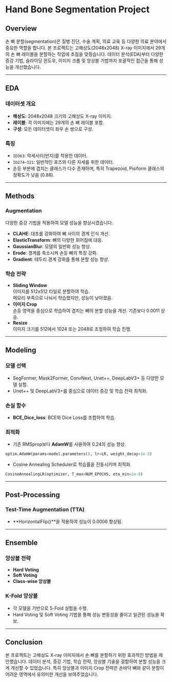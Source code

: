 # Hand Bone Segmentation Project

## Overview

손 뼈 분할(segmentation)은 질병 진단, 수술 계획, 의료 교육 등 다양한 의료 분야에서 중요한 역할을 합니다. 본 프로젝트는 고해상도(2048x2048) X-ray 이미지에서 29개의 손 뼈 레이블을 분할하는 작업에 초점을 맞췄습니다. 데이터 분석(EDA)부터 다양한 증강 기법, 슬라이딩 윈도우, 이미지 크롭 및 앙상블 기법까지 포괄적인 접근을 통해 성능을 개선했습니다.

---

## EDA

### 데이터셋 개요

- **해상도**: 2048x2048 크기의 고해상도 X-ray 이미지.
- **레이블**: 각 이미지에는 29개의 손 뼈 레이블 포함.
- **구성**: 모든 데이터셋이 좌우 손 쌍으로 구성.

### 특징

- `ID363`: 악세서리(반지)를 착용한 데이터.
- `ID274~321`: 일반적인 포즈와 다른 자세를 취한 데이터.
- 손등 부분에 겹치는 클래스가 다수 존재하며, 특히 Trapezoid, Pisiform 클래스의 정확도가 낮음 (0.88).

---

## Methods

### Augmentation

다양한 증강 기법을 적용하여 모델 성능을 향상시켰습니다.

- **CLAHE**: 대조를 강화하여 뼈 사이의 경계 인식 개선.
- **ElasticTransform**: 뼈의 다양한 휘어짐에 대응.
- **GaussianBlur**: 모델의 일반화 성능 향상.
- **Erode**: 경계를 축소시켜 손등 뼈의 특징 강화.
- **Gradient**: 테두리 경계 강화를 통해 분할 성능 향상.


### 학습 전략

- **Sliding Window**  
  이미지를 512x512 타일로 분할하여 학습.  
  메모리 부족으로 나눠서 학습했지만, 성능이 낮아졌음.
- **이미지 Crop**  
  손등 영역을 중심으로 학습하여 겹치는 뼈의 분할 성능을 개선. 기존보다 0.0011 상승.
- **Resize**  
  이미지 크기를 512에서 1024 또는 2048로 조정하여 학습 진행.

---

## Modeling

### 모델 선택

- SegFormer, Mask2Former, ConvNext, Unet++, DeepLabV3+ 등 다양한 모델 실험.
- Unet++ 및 DeepLabV3+를 중심으로 데이터 증강 및 학습 전략 최적화.

### 손실 함수

- **BCE_Dice_loss**: BCE와 Dice Loss를 조합하여 학습.

### 최적화

- 기존 RMSprop보다 **AdamW**를 사용하여 0.24의 성능 향상.
```python
optim.AdamW(params=model.parameters(), lr=LR, weight_decay=1e-5)
```
- Cosine Annealing Scheduler로 학습률을 진동시키며 최적화.
```python
CosineAnnealingLR(optimizer, T_max=NUM_EPOCHS, eta_min=1e-8)
```

---

## Post-Processing

### Test-Time Augmentation (TTA)

- **HorizontalFlip()**을 적용하여 성능이 0.0006 향상됨.

---

## Ensemble

### 앙상블 전략

- **Hard Voting**
- **Soft Voting**
- **Class-wise 앙상블**

### K-Fold 앙상블

- 각 모델을 기반으로 5-Fold 실험을 수행.
- Hard Voting 및 Soft Voting 기법을 통해 성능 변동성을 줄이고 일관된 성능을 확보.

---

## Conclusion

본 프로젝트는 고해상도 X-ray 이미지에서 손 뼈를 분할하기 위한 효과적인 방법을 제안했습니다. 데이터 분석, 증강 기법, 학습 전략, 앙상블 기술을 결합하여 분할 성능을 크게 개선할 수 있었습니다. 특히 앙상블과 이미지 Crop 전략은 손바닥 뼈와 같이 분할이 어려운 영역에서 유의미한 개선을 보여주었습니다.

